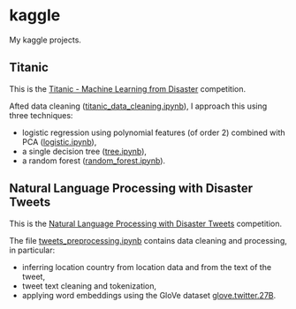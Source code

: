 # kaggle
My kaggle projects.

## Titanic

This is the [Titanic - Machine Learning from Disaster](https://www.kaggle.com/competitions/titanic) competition.

Afted data cleaning ([titanic_data_cleaning.ipynb](https://github.com/tmaciazek/kaggle/blob/main/titanic/titanic_data_cleaning.ipynb)), I approach this using three techniques:

-  logistic regression using polynomial features (of order $2$) combined with PCA ([logistic.ipynb](https://github.com/tmaciazek/kaggle/blob/main/titanic/logistic.ipynb)),
-  a single decision tree ([tree.ipynb](https://github.com/tmaciazek/kaggle/blob/main/titanic/tree.ipynb)),
-  a random forest ([random_forest.ipynb](https://github.com/tmaciazek/kaggle/blob/main/titanic/random_forest.ipynb)).

## Natural Language Processing with Disaster Tweets

This is the [Natural Language Processing with Disaster Tweets](https://www.kaggle.com/competitions/nlp-getting-started) competition.

The file [tweets_preprocessing.ipynb](https://github.com/tmaciazek/kaggle/blob/main/NLP_disaster_tweets/tweets_preprocessing.ipynb) contains data cleaning and processing, in particular:
-  inferring location country from location data and from the text of the tweet,
-  tweet text cleaning and tokenization,
-  applying word embeddings using the GloVe dataset [glove.twitter.27B](https://nlp.stanford.edu/data/glove.twitter.27B.zip).
